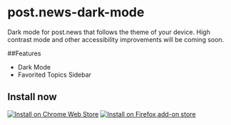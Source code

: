 # post.news-dark-mode
Dark mode for post.news that follows the theme of your device. High contrast mode and other accessibility improvements will be coming soon.

##Features
- Dark Mode
- Favorited Topics Sidebar

## Install now
[![Install on Chrome Web Store](https://storage.googleapis.com/web-dev-uploads/image/WlD8wC6g8khYWPJUsQceQkhXSlv1/UV4C4ybeBTsZt43U4xis.png)](https://chrome.google.com/webstore/detail/post-dark-mode/picbdkedfgbfoeknlglflddhgmmchomm)
[![Install on Firefox add-on store](https://blog.mozilla.org/addons/files/2015/11/get-the-addon.png)](https://addons.mozilla.org/en-US/firefox/addon/post-dark-mode/)
